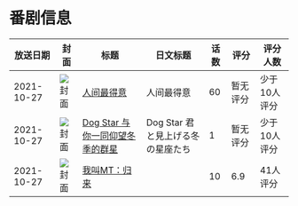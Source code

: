 # 番剧信息

|放送日期|封面|标题|日文标题|话数|评分|评分人数|
|---|---|---|---|---|---|---|
|2021-10-27|![封面](https://lain.bgm.tv/pic/cover/c/30/cb/345833_Z0K8J.jpg)|[人间最得意](https://bangumi.tv/subject/345833)|人间最得意|60|暂无评分|少于10人评分|
|2021-10-27|![封面](https://lain.bgm.tv/pic/cover/c/41/87/349049_Ow5Oy.jpg)|[Dog Star 与你一同仰望冬季的群星](https://bangumi.tv/subject/349049)|Dog Star 君と見上げる冬の星座たち|1|暂无评分|少于10人评分|
|2021-10-27|![封面](https://lain.bgm.tv/pic/cover/c/45/d1/354614_nZeXy.jpg)|[我叫MT：归来](https://bangumi.tv/subject/354614)||10|6.9|41人评分|
